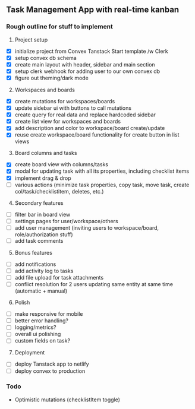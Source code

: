 ## Task Management App with real-time kanban

### Rough outline for stuff to implement

1. Project setup

- [x] initialize project from Convex Tanstack Start template /w Clerk
- [x] setup convex db schema
- [x] create main layout with header, sidebar and main section
- [x] setup clerk webhook for adding user to our own convex db
- [x] figure out theming/dark mode

2. Workspaces and boards

- [x] create mutations for workspaces/boards
- [x] update sidebar ui with buttons to call mutations
- [x] create query for real data and replace hardcoded sidebar
- [x] create list view for workspaces and boards
- [x] add description and color to workspace/board create/update
- [x] reuse create workspace/board functionality for create button in list views

3. Board columns and tasks

- [x] create board view with columns/tasks
- [x] modal for updating task with all its properties, including checklist items
- [x] implement drag & drop
- [ ] various actions (minimize task properties, copy task, move task, create col/task/checklistitem, deletes, etc.)

4. Secondary features

- [ ] filter bar in board view
- [ ] settings pages for user/workspace/others
- [ ] add user management (inviting users to workspace/board, role/authorization stuff)
- [ ] add task comments

5. Bonus features

- [ ] add notifications
- [ ] add activity log to tasks
- [ ] add file upload for task attachments
- [ ] conflict resolution for 2 users updating same entity at same time (automatic + manual)

6. Polish

- [ ] make responsive for mobile
- [ ] better error handling?
- [ ] logging/metrics?
- [ ] overall ui polishing
- [ ] custom fields on task?

7. Deployment

- [ ] deploy Tanstack app to netlify
- [ ] deploy convex to production

### Todo

- Optimistic mutations (checklistItem toggle)
